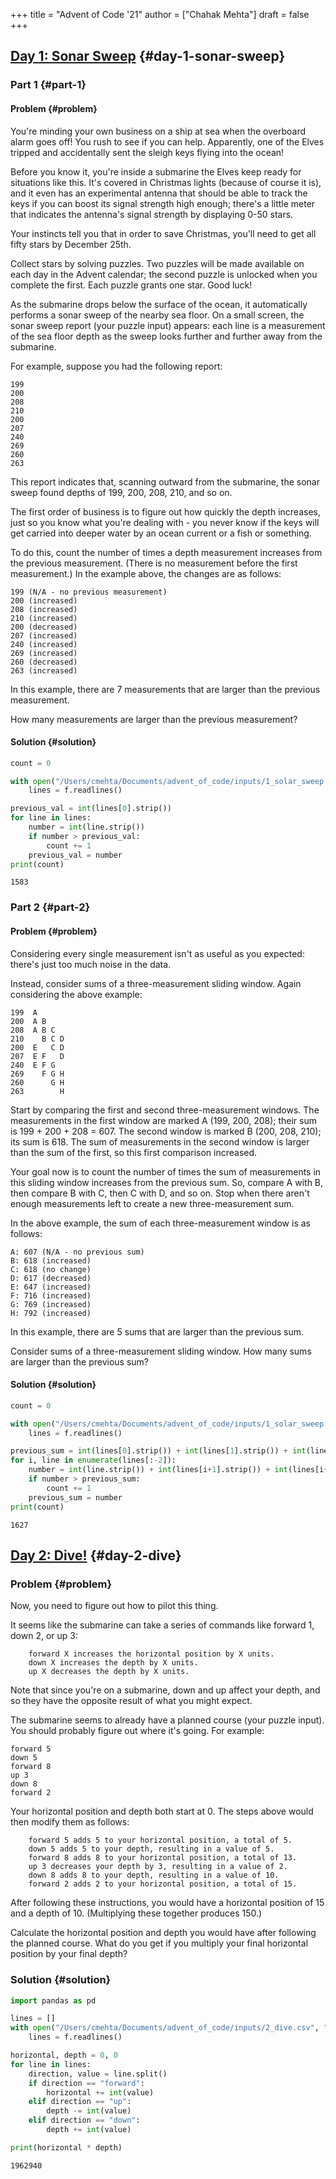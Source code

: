 +++
title = "Advent of Code '21"
author = ["Chahak Mehta"]
draft = false
+++

## [Day 1: Sonar Sweep](https://adventofcode.com/2021/day/1) {#day-1-sonar-sweep}


### Part 1 {#part-1}


#### Problem {#problem}

You're minding your own business on a ship at sea when the overboard alarm goes off! You rush to see if you can help. Apparently, one of the Elves tripped and accidentally sent the sleigh keys flying into the ocean!

Before you know it, you're inside a submarine the Elves keep ready for situations like this. It's covered in Christmas lights (because of course it is), and it even has an experimental antenna that should be able to track the keys if you can boost its signal strength high enough; there's a little meter that indicates the antenna's signal strength by displaying 0-50 stars.

Your instincts tell you that in order to save Christmas, you'll need to get all fifty stars by December 25th.

Collect stars by solving puzzles. Two puzzles will be made available on each day in the Advent calendar; the second puzzle is unlocked when you complete the first. Each puzzle grants one star. Good luck!

As the submarine drops below the surface of the ocean, it automatically performs a sonar sweep of the nearby sea floor. On a small screen, the sonar sweep report (your puzzle input) appears: each line is a measurement of the sea floor depth as the sweep looks further and further away from the submarine.

For example, suppose you had the following report:

```text
199
200
208
210
200
207
240
269
260
263
```

This report indicates that, scanning outward from the submarine, the sonar sweep found depths of 199, 200, 208, 210, and so on.

The first order of business is to figure out how quickly the depth increases, just so you know what you're dealing with - you never know if the keys will get carried into deeper water by an ocean current or a fish or something.

To do this, count the number of times a depth measurement increases from the previous measurement. (There is no measurement before the first measurement.) In the example above, the changes are as follows:

```text
199 (N/A - no previous measurement)
200 (increased)
208 (increased)
210 (increased)
200 (decreased)
207 (increased)
240 (increased)
269 (increased)
260 (decreased)
263 (increased)
```

In this example, there are 7 measurements that are larger than the previous measurement.

How many measurements are larger than the previous measurement?


#### Solution {#solution}

```python
count = 0

with open("/Users/cmehta/Documents/advent_of_code/inputs/1_solar_sweep.csv", "r") as f:
    lines = f.readlines()

previous_val = int(lines[0].strip())
for line in lines:
    number = int(line.strip())
    if number > previous_val:
        count += 1
    previous_val = number
print(count)
```

```text
1583
```


### Part 2 {#part-2}


#### Problem {#problem}

Considering every single measurement isn't as useful as you expected: there's just too much noise in the data.

Instead, consider sums of a three-measurement sliding window. Again considering the above example:

```text
199  A
200  A B
208  A B C
210    B C D
200  E   C D
207  E F   D
240  E F G
269    F G H
260      G H
263        H
```

Start by comparing the first and second three-measurement windows. The measurements in the first window are marked A (199, 200, 208); their sum is 199 + 200 + 208 = 607. The second window is marked B (200, 208, 210); its sum is 618. The sum of measurements in the second window is larger than the sum of the first, so this first comparison increased.

Your goal now is to count the number of times the sum of measurements in this sliding window increases from the previous sum. So, compare A with B, then compare B with C, then C with D, and so on. Stop when there aren't enough measurements left to create a new three-measurement sum.

In the above example, the sum of each three-measurement window is as follows:

```text
A: 607 (N/A - no previous sum)
B: 618 (increased)
C: 618 (no change)
D: 617 (decreased)
E: 647 (increased)
F: 716 (increased)
G: 769 (increased)
H: 792 (increased)
```

In this example, there are 5 sums that are larger than the previous sum.

Consider sums of a three-measurement sliding window. How many sums are larger than the previous sum?


#### Solution {#solution}

```python
count = 0

with open("/Users/cmehta/Documents/advent_of_code/inputs/1_solar_sweep.csv", "r") as f:
    lines = f.readlines()

previous_sum = int(lines[0].strip()) + int(lines[1].strip()) + int(lines[2].strip())
for i, line in enumerate(lines[:-2]):
    number = int(line.strip()) + int(lines[i+1].strip()) + int(lines[i+2].strip())
    if number > previous_sum:
        count += 1
    previous_sum = number
print(count)
```

```text
1627
```


## [Day 2: Dive!](https://adventofcode.com/2021/day/2) {#day-2-dive}


### Problem {#problem}

Now, you need to figure out how to pilot this thing.

It seems like the submarine can take a series of commands like forward 1, down 2, or up 3:

```text
    forward X increases the horizontal position by X units.
    down X increases the depth by X units.
    up X decreases the depth by X units.
```

Note that since you're on a submarine, down and up affect your depth, and so they have the opposite result of what you might expect.

The submarine seems to already have a planned course (your puzzle input). You should probably figure out where it's going. For example:

```text
forward 5
down 5
forward 8
up 3
down 8
forward 2
```

Your horizontal position and depth both start at 0. The steps above would then modify them as follows:

```text
    forward 5 adds 5 to your horizontal position, a total of 5.
    down 5 adds 5 to your depth, resulting in a value of 5.
    forward 8 adds 8 to your horizontal position, a total of 13.
    up 3 decreases your depth by 3, resulting in a value of 2.
    down 8 adds 8 to your depth, resulting in a value of 10.
    forward 2 adds 2 to your horizontal position, a total of 15.
```

After following these instructions, you would have a horizontal position of 15 and a depth of 10. (Multiplying these together produces 150.)

Calculate the horizontal position and depth you would have after following the planned course. What do you get if you multiply your final horizontal position by your final depth?


### Solution {#solution}

```python
import pandas as pd

lines = []
with open("/Users/cmehta/Documents/advent_of_code/inputs/2_dive.csv", "r") as f:
    lines = f.readlines()

horizontal, depth = 0, 0
for line in lines:
    direction, value = line.split()
    if direction == "forward":
        horizontal += int(value)
    elif direction == "up":
        depth -= int(value)
    elif direction == "down":
        depth += int(value)

print(horizontal * depth)
```

```text
1962940
```
